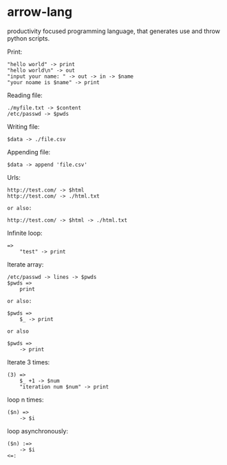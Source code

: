 # arrow-lang
productivity focused programming language, that generates use and throw python scripts.


Print:

    "hello world" -> print
    "hello world\n" -> out
    "input your name: " -> out -> in -> $name
    "your noame is $name" -> print


Reading file:

    ./myfile.txt -> $content            
    /etc/passwd -> $pwds

Writing file:

    $data -> ./file.csv        

Appending file:

    $data -> append 'file.csv'

Urls:

    http://test.com/ -> $html
    http://test.com/ -> ./html.txt

    or also:

    http://test.com/ -> $html -> ./html.txt


Infinite loop:

    =>
        "test" -> print

Iterate array:

    /etc/passwd -> lines -> $pwds
    $pwds =>
        print

    or also:

    $pwds =>
        $_ -> print

    or also

    $pwds =>
        -> print

Iterate 3 times:

    (3) =>
        $_ +1 -> $num
        "iteration num $num" -> print


loop n times:

    ($n) =>
        -> $i

loop asynchronously:

    ($n) :=>
        -> $i
    <=:










